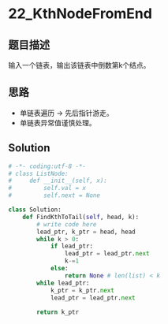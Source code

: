 # 22_KthNodeFromEnd

## 题目描述
输入一个链表，输出该链表中倒数第k个结点。

## 思路
- 单链表遍历 -> 先后指针游走。
- 单链表异常值谨慎处理。

## Solution
```python
# -*- coding:utf-8 -*-
# class ListNode:
#     def __init__(self, x):
#         self.val = x
#         self.next = None

class Solution:
    def FindKthToTail(self, head, k):
        # write code here
        lead_ptr, k_ptr = head, head
        while k > 0:
            if lead_ptr:
                lead_ptr = lead_ptr.next
                k-=1
            else:
                return None # len(list) < k
        while lead_ptr:
            k_ptr = k_ptr.next
            lead_ptr = lead_ptr.next
        
        return k_ptr
```